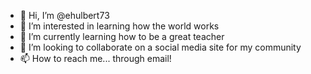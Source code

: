 - 👋 Hi, I’m @ehulbert73
- 👀 I’m interested in learning how the world works
- 🌱 I’m currently learning how to be a great teacher
- 💞️ I’m looking to collaborate on a social media site for my community
- 📫 How to reach me... through email!

<!---
ehulbert73/ehulbert73 is a ✨ special ✨ repository because its `README.md` (this file) appears on your GitHub profile.
You can click the Preview link to take a look at your changes.
--->
